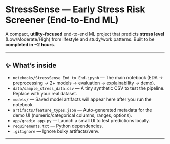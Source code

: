 # StressSense — Early Stress Risk Screener (End-to-End ML)

A compact, **utility-focused** end-to-end ML project that predicts **stress level** (Low/Moderate/High) from lifestyle and study/work patterns. Built to be **completed in ~2 hours**.

---

## ✨ What’s inside
- `notebooks/StressSense_End_to_End.ipynb` — The main notebook (EDA → preprocessing → 2+ models → evaluation → explainability → demo).
- `data/sample_stress_data.csv` — A tiny synthetic CSV to test the pipeline. Replace with your real dataset.
- `models/` — Saved model artifacts will appear here after you run the notebook.
- `artifacts/feature_types.json` — Auto-generated metadata for the demo UI (numeric/categorical columns, ranges, options).
- `app/gradio_app.py` — Launch a small UI to test predictions locally.
- `requirements.txt` — Python dependencies.
- `.gitignore` — Ignore bulky artifacts/venv.
---

